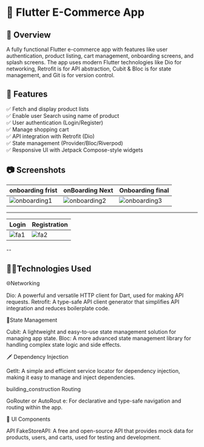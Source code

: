 # 🚀 Flutter E-Commerce App 
## 📖 Overview
A fully functional Flutter e-commerce app with features like user authentication, product listing, cart management,
onboarding screens, and splash screens. The app uses modern Flutter technologies like Dio for networking, 
Retrofit is for API abstraction, Cubit & Bloc is for state management, and Git is for version control.

## 🎯 **Features**
✅ Fetch and display product lists  
✅ Enable user Search using name of product  
✅ User authentication (Login/Register)  
✅ Manage shopping cart  
✅ API integration with Retrofit (Dio)  
✅ State management (Provider/Bloc/Riverpod)  
✅ Responsive UI with Jetpack Compose-style widgets  

## 📷 **Screenshots**
 onboarding frist  |onBoarding Next  | Onboarding final |
|-------------|--------------|---------------|
| ![onboarding1](https://github.com/user-attachments/assets/3ff4e879-058f-47e5-9db2-faab6559c168) | ![onboarding2](https://github.com/user-attachments/assets/76d9ca6f-8b1a-4a40-ae67-027e797d0301) | ![onboarding3](https://github.com/user-attachments/assets/e4a8612e-f75e-40c2-ac23-bf73872b7a57) |

---
 Login   | Registration  |
|-------------|--------------|
| ![fa1](https://github.com/user-attachments/assets/a2238dac-5105-4d78-a529-923518ed55b1)  | ![fa2](https://github.com/user-attachments/assets/272bd203-3e40-4c18-8a2e-72533ecaa616) |

--

## 🧑‍💻Technologies Used


 🌐Networking
 
   Dio: A powerful and versatile HTTP client for Dart, used for making API requests.
   Retrofit: A type-safe API client generator that simplifies API integration and reduces boilerplate code.

 🔧State Management
 
  Cubit: A lightweight and easy-to-use state management solution for managing app state.
  Bloc: A more advanced state management library for handling complex state logic and side effects.

  🗡️ Dependency Injection
  
  GetIt: A simple and efficient service locator for dependency injection, making it easy to manage and inject dependencies.

  building_construction  Routing
  
   GoRouter or AutoRout e: For declarative and type-safe navigation and routing within the app.

 🎨  UI Components



API
FakeStoreAPI: A free and open-source API that provides mock data for products, users, and carts, used for testing and development.

